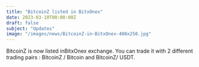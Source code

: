 ```yaml
---
title: "BitcoinZ listed in BitxOnex"
date: 2023-03-10T00:00:00Z
draft: false
subject: "Updates"
image: "/images/news/BitcoinZ-in-BitxOnex-400x250.jpg"
---
```


BitcoinZ is now listed inBitxOnex exchange. You can trade it with 2 different trading pairs : BitcoinZ / Bitcoin and BitcoinZ/ USDT.
